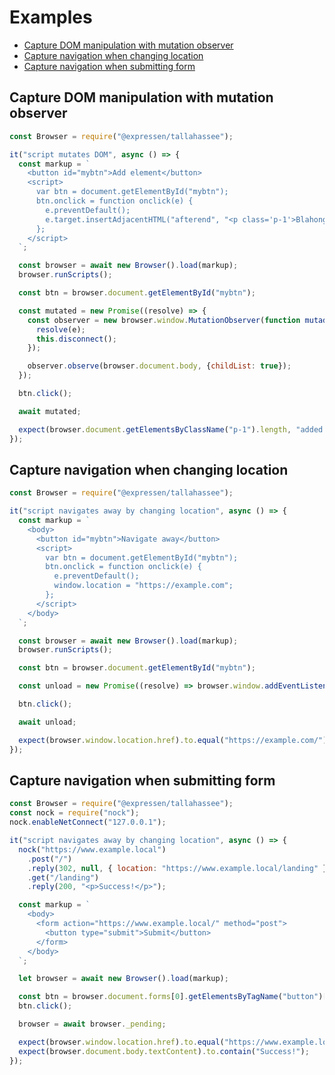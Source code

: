 Examples
========

<!-- toc -->

- [Capture DOM manipulation with mutation observer](#capture-dom-manipulation-with-mutation-observer)
- [Capture navigation when changing location](#capture-navigation-when-changing-location)
- [Capture navigation when submitting form](#capture-navigation-when-submitting-form)

<!-- tocstop -->

## Capture DOM manipulation with mutation observer

```javascript
const Browser = require("@expressen/tallahassee");

it("script mutates DOM", async () => {
  const markup = `
    <button id="mybtn">Add element</button>
    <script>
      var btn = document.getElementById("mybtn");
      btn.onclick = function onclick(e) {
        e.preventDefault();
        e.target.insertAdjacentHTML("afterend", "<p class='p-1'>Blahonga</p>");
      };
    </script>
  `;

  const browser = await new Browser().load(markup);
  browser.runScripts();

  const btn = browser.document.getElementById("mybtn");

  const mutated = new Promise((resolve) => {
    const observer = new browser.window.MutationObserver(function mutaded(e) {
      resolve(e);
      this.disconnect();
    });

    observer.observe(browser.document.body, {childList: true});
  });

  btn.click();

  await mutated;

  expect(browser.document.getElementsByClassName("p-1").length, "added p").to.equal(1);
});
```

## Capture navigation when changing location

```javascript
const Browser = require("@expressen/tallahassee");

it("script navigates away by changing location", async () => {
  const markup = `
    <body>
      <button id="mybtn">Navigate away</button>
      <script>
        var btn = document.getElementById("mybtn");
        btn.onclick = function onclick(e) {
          e.preventDefault();
          window.location = "https://example.com";
        };
      </script>
    </body>
  `;

  const browser = await new Browser().load(markup);
  browser.runScripts();

  const btn = browser.document.getElementById("mybtn");

  const unload = new Promise((resolve) => browser.window.addEventListener("unload", resolve));

  btn.click();

  await unload;

  expect(browser.window.location.href).to.equal("https://example.com/");
});
```

## Capture navigation when submitting form

```javascript
const Browser = require("@expressen/tallahassee");
const nock = require("nock");
nock.enableNetConnect("127.0.0.1");

it("script navigates away by changing location", async () => {
  nock("https://www.example.local")
    .post("/")
    .reply(302, null, { location: "https://www.example.local/landing" })
    .get("/landing")
    .reply(200, "<p>Success!</p>");

  const markup = `
    <body>
      <form action="https://www.example.local/" method="post">
        <button type="submit">Submit</button>
      </form>
    </body>
  `;

  let browser = await new Browser().load(markup);

  const btn = browser.document.forms[0].getElementsByTagName("button")[0];
  btn.click();

  browser = await browser._pending;

  expect(browser.window.location.href).to.equal("https://www.example.local/landing");
  expect(browser.document.body.textContent).to.contain("Success!");
});
```
